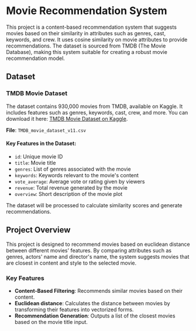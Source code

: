 # Movie Recommendation System

This project is a content-based recommendation system that suggests movies based on their similarity in attributes such as genres, cast, keywords, and crew. It uses cosine similarity on movie attributes to provide recommendations. The dataset is sourced from TMDB (The Movie Database), making this system suitable for creating a robust movie recommendation model.

## Dataset

### TMDB Movie Dataset

The dataset contains 930,000 movies from TMDB, available on Kaggle. It includes features such as genres, keywords, cast, crew, and more. You can download it here: [TMDB Movie Dataset on Kaggle](https://www.kaggle.com/datasets/asaniczka/tmdb-movies-dataset-2023-930k-movies).

**File**: `TMDB_movie_dataset_v11.csv`

#### Key Features in the Dataset:
- `id`: Unique movie ID
- `title`: Movie title
- `genres`: List of genres associated with the movie
- `keywords`: Keywords relevant to the movie's content
- `vote_average`: Average vote or rating given by viewers
- `revenue`: Total revenue generated by the movie
- `overview`: Short description of the movie plot

The dataset will be processed to calculate similarity scores and generate recommendations.

## Project Overview

This project is designed to recommend movies based on euclidean distance between different movies' features. By comparing attributes such as genres, actors' name and director's name, the system suggests movies that are closest in content and style to the selected movie.

### Key Features
- **Content-Based Filtering**: Recommends similar movies based on their content.
- **Euclidean distance**: Calculates the distance between movies by transforming their features into vectorized forms.
- **Recommendation Generation**: Outputs a list of the closest movies based on the movie title input.
